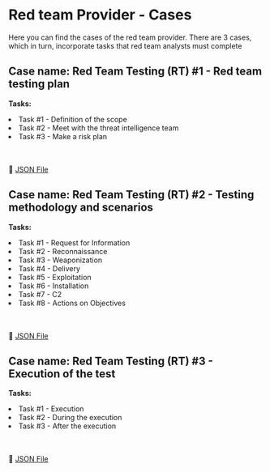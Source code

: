# Red team Provider - Cases

Here you can find the cases of the red team provider. There are 3 cases, which in turn, incorporate tasks that red team analysts must complete

## **Case name:** Red Team Testing (RT) #1 - Red team testing plan

**Tasks:**
<li>Task #1 - Definition of the scope</li>
<li>Task #2 - Meet with the threat intelligence team</li>
<li>Task #3 - Make a risk plan</li><br></br>

:mag_right: <a href="https://github.com/jstnk9/TIBER-Cases/blob/main/cases/red_team_provider/Case-Template__Red_Team_Testing_(RT)_1_Red_team_testing_plan.json" target="_blank"> JSON File </a>

## **Case name:** Red Team Testing (RT) #2 - Testing methodology and scenarios

**Tasks:**
<li>Task #1 - Request for Information</li>
<li>Task #2 - Reconnaissance</li>
<li>Task #3 - Weaponization </li>
<li>Task #4 - Delivery </li>
<li>Task #5 - Exploitation </li>
<li>Task #6 - Installation </li>
<li>Task #7 - C2 </li>
<li>Task #8 - Actions on Objectives</li><br></br>

:mag_right: <a href="https://github.com/jstnk9/TIBER-Cases/blob/main/cases/red_team_provider/Case-Template__Red_Team_Testing_(RT)_2_Testing_methodology_and_scenarios.json" target="_blank"> JSON File </a>

## **Case name:** Red Team Testing (RT) #3 - Execution of the test

**Tasks:**
<li>Task #1 - Execution </li>
<li>Task #2 - During the execution</li>
<li>Task #3 - After the execution</li><br></br>

:mag_right: <a href="https://github.com/jstnk9/TIBER-Cases/blob/main/cases/red_team_provider/Case-Template__Red_Team_Testing_(RT)_3_Execution_of_the_test.json" target="_blank"> JSON File </a>
